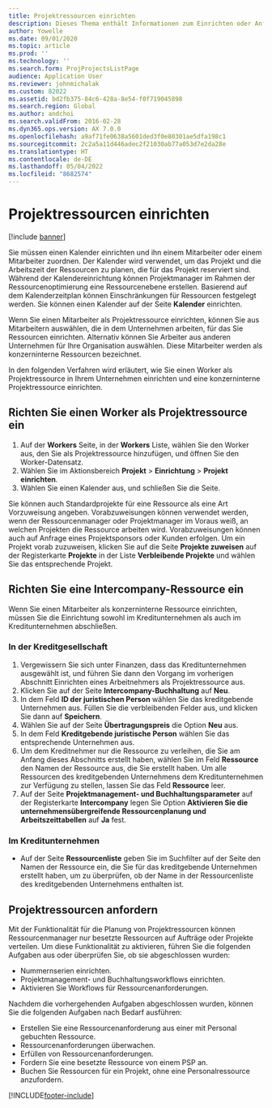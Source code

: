 ```yaml
---
title: Projektressourcen einrichten
description: Dieses Thema enthält Informationen zum Einrichten oder Anfordern von Projektressourcen.
author: Yowelle
ms.date: 09/01/2020
ms.topic: article
ms.prod: ''
ms.technology: ''
ms.search.form: ProjProjectsListPage
audience: Application User
ms.reviewer: johnmichalak
ms.custom: 82022
ms.assetid: bd2fb375-84c6-428a-8e54-f0f719045898
ms.search.region: Global
ms.author: andchoi
ms.search.validFrom: 2016-02-28
ms.dyn365.ops.version: AX 7.0.0
ms.openlocfilehash: a9af71fe0638a5601ded3f0e80301ae5dfa198c1
ms.sourcegitcommit: 2c2a5a11d446adec2f21030ab77a053d7e2da28e
ms.translationtype: HT
ms.contentlocale: de-DE
ms.lasthandoff: 05/04/2022
ms.locfileid: "8682574"
---
```

# <a name="set-up-project-resources"></a>Projektressourcen einrichten

[!include [banner](../includes/banner.md)]

Sie müssen einen Kalender einrichten und ihn einem Mitarbeiter oder einem Mitarbeiter zuordnen. Der Kalender wird verwendet, um das Projekt und die Arbeitszeit der Ressourcen zu planen, die für das Projekt reserviert sind. Während der Kalendereinrichtung können Projektmanager im Rahmen der Ressourcenoptimierung eine Ressourcenebene erstellen. Basierend auf dem Kalenderzeitplan können Einschränkungen für Ressourcen festgelegt werden. Sie können einen Kalender auf der Seite **Kalender** einrichten.

Wenn Sie einen Mitarbeiter als Projektressource einrichten, können Sie aus Mitarbeitern auswählen, die in dem Unternehmen arbeiten, für das Sie Ressourcen einrichten. Alternativ können Sie Arbeiter aus anderen Unternehmen für Ihre Organisation auswählen. Diese Mitarbeiter werden als konzerninterne Ressourcen bezeichnet.

In den folgenden Verfahren wird erläutert, wie Sie einen Worker als Projektressource in Ihrem Unternehmen einrichten und eine konzerninterne Projektressource einrichten.

## <a name="set-up-a-worker-as-a-project-resource"></a>Richten Sie einen Worker als Projektressource ein

1. Auf der **Workers** Seite, in der **Workers** Liste, wählen Sie den Worker aus, den Sie als Projektressource hinzufügen, und öffnen Sie den Worker-Datensatz.
2. Wählen Sie im Aktionsbereich **Projekt** &gt; **Einrichtung** &gt; **Projekt einrichten**.
3. Wählen Sie einen Kalender aus, und schließen Sie die Seite.

Sie können auch Standardprojekte für eine Ressource als eine Art Vorzuweisung angeben. Vorabzuweisungen können verwendet werden, wenn der Ressourcenmanager oder Projektmanager im Voraus weiß, an welchen Projekten die Ressource arbeiten wird. Vorabzuweisungen können auch auf Anfrage eines Projektsponsors oder Kunden erfolgen. Um ein Projekt vorab zuzuweisen, klicken Sie auf die Seite **Projekte zuweisen** auf der Registerkarte **Projekte** in der Liste **Verbleibende Projekte** und wählen Sie das entsprechende Projekt.

## <a name="set-up-an-intercompany-resource"></a>Richten Sie eine Intercompany-Ressource ein

Wenn Sie einen Mitarbeiter als konzerninterne Ressource einrichten, müssen Sie die Einrichtung sowohl im Kreditunternehmen als auch im Kreditunternehmen abschließen.

### <a name="in-the-lending-company"></a>In der Kreditgesellschaft

1. Vergewissern Sie sich unter Finanzen, dass das Kreditunternehmen ausgewählt ist, und führen Sie dann den Vorgang im vorherigen Abschnitt Einrichten eines Arbeitnehmers als Projektressource aus.
2. Klicken Sie auf der Seite **Intercompany-Buchhaltung** auf **Neu**.
3. In dem Feld **ID der juristischen Person** wählen Sie das kreditgebende Unternehmen aus. Füllen Sie die verbleibenden Felder aus, und klicken Sie dann auf **Speichern**.
4. Wählen Sie auf der Seite **Übertragungspreis** die Option **Neu** aus.
5. In dem Feld **Kreditgebende juristische Person** wählen Sie das entsprechende Unternehmen aus.
6. Um dem Kreditnehmer nur die Ressource zu verleihen, die Sie am Anfang dieses Abschnitts erstellt haben, wählen Sie im Feld **Ressource** den Namen der Ressource aus, die Sie erstellt haben. Um alle Ressourcen des kreditgebenden Unternehmens dem Kreditunternehmen zur Verfügung zu stellen, lassen Sie das Feld **Ressource** leer.
7. Auf der Seite **Projektmanagement- und Buchhaltungsparameter** auf der Registerkarte **Intercompany** legen Sie Option **Aktivieren Sie die unternehmensübergreifende Ressourcenplanung und Arbeitszeittabellen** auf **Ja** fest.

### <a name="in-the-borrowing-company"></a>Im Kreditunternehmen

- Auf der Seite **Ressourcenliste** geben Sie im Suchfilter auf der Seite den Namen der Ressource ein, die Sie für das kreditgebende Unternehmen erstellt haben, um zu überprüfen, ob der Name in der Ressourcenliste des kreditgebenden Unternehmens enthalten ist.

## <a name="request-project-resources"></a>Projektressourcen anfordern
Mit der Funktionalität für die Planung von Projektressourcen können Ressourcenmanager nur besetzte Ressourcen auf Aufträge oder Projekte verteilen. Um diese Funktionalität zu aktivieren, führen Sie die folgenden Aufgaben aus oder überprüfen Sie, ob sie abgeschlossen wurden:

- Nummernserien einrichten.
- Projektmanagement- und Buchhaltungsworkflows einrichten.
- Aktivieren Sie Workflows für Ressourcenanforderungen.

Nachdem die vorhergehenden Aufgaben abgeschlossen wurden, können Sie die folgenden Aufgaben nach Bedarf ausführen:

- Erstellen Sie eine Ressourcenanforderung aus einer mit Personal gebuchten Ressource.
- Ressourcenanforderungen überwachen.
- Erfüllen von Ressourcenanforderungen.
- Fordern Sie eine besetzte Ressource von einem PSP an.
- Buchen Sie Ressourcen für ein Projekt, ohne eine Personalressource anzufordern.


[!INCLUDE[footer-include](../includes/footer-banner.md)]